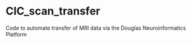 # CIC_scan_transfer
 Code to automate transfer of MRI data via the Douglas Neuroinformatics Platform
